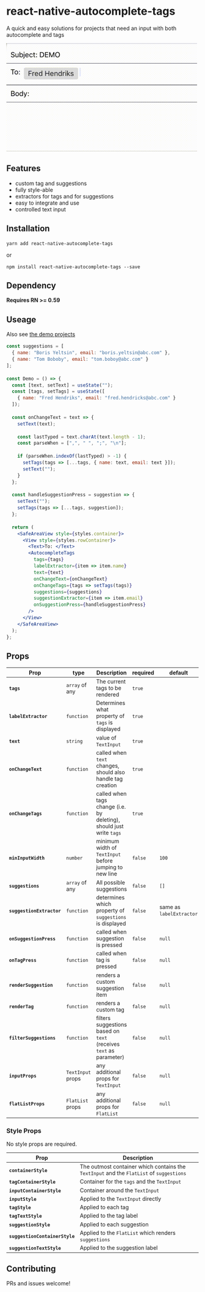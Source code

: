 # react-native-autocomplete-tags

A quick and easy solutions for projects that need an input with both autocomplete and tags

<img src="example.gif" style="max-width: 500px">

## Features

- custom tag and suggestions
- fully style-able
- extractors for tags and for suggestions
- easy to integrate and use
- controlled text input

## Installation

```
yarn add react-native-autocomplete-tags
```

or

```
npm install react-native-autocomplete-tags --save
```

## Dependency

**Requires RN >= 0.59**

## Useage

Also see [the demo projects](demo/demo.js)

```jsx
const suggestions = [
  { name: "Boris Yeltsin", email: "boris.yeltsin@abc.com" },
  { name: "Tom Boboby", email: "tom.boboy@abc.com" }
];

const Demo = () => {
  const [text, setText] = useState("");
  const [tags, setTags] = useState([
    { name: "Fred Hendriks", email: "fred.hendricks@abc.com" }
  ]);

  const onChangeText = text => {
    setText(text);

    const lastTyped = text.charAt(text.length - 1);
    const parseWhen = [",", " ", ";", "\n"];

    if (parseWhen.indexOf(lastTyped) > -1) {
      setTags(tags => [...tags, { name: text, email: text }]);
      setText("");
    }
  };

  const handleSuggestionPress = suggestion => {
    setText("");
    setTags(tags => [...tags, suggestion]);
  };

  return (
    <SafeAreaView style={styles.container}>
      <View style={styles.rowContainer}>
        <Text>To: </Text>
        <AutocompleteTags
          tags={tags}
          labelExtractor={item => item.name}
          text={text}
          onChangeText={onChangeText}
          onChangeTags={tags => setTags(tags)}
          suggestions={suggestions}
          suggestionExtractor={item => item.email}
          onSuggestionPress={handleSuggestionPress}
        />
      </View>
    </SafeAreaView>
  );
};
```

## Props

| Prop                      | type              | Description                                                          | required | default                  |
| ------------------------- | ----------------- | -------------------------------------------------------------------- | -------- | ------------------------ |
| **`tags`**                | `array` of any    | The current tags to be rendered                                      | `true`   |                          |
| **`labelExtractor`**      | `function`        | Determines what property of `tags` is displayed                      | `true`   |                          |
| **`text`**                | `string`          | value of `TextInput`                                                 | `true`   |                          |
| **`onChangeText`**        | `function`        | called when `text` changes, should also handle tag creation          | `true`   |                          |
| **`onChangeTags`**        | `function`        | called when tags change (i.e. by deleting), should just write `tags` | `true`   |                          |
| **`minInputWidth`**       | `number`          | minimum width of `TextInput` before jumping to new line              | `false`  | `100`                    |
| **`suggestions`**         | `array` of any    | All possible suggestions                                             | `false`  | `[]`                     |
| **`suggestionExtractor`** | `function`        | determines which property of `suggestions` is displayed              | `false`  | same as `labelExtractor` |
| **`onSuggestionPress`**   | `function`        | called when suggestion is pressed                                    | `false`  | `null`                   |
| **`onTagPress`**          | `function`        | called when tag is pressed                                           | `false`  | `null`                   |
| **`renderSuggestion`**    | `function`        | renders a custom suggestion item                                     | `false`  | `null`                   |
| **`renderTag`**           | `function`        | renders a custom tag                                                 | `false`  | `null`                   |
| **`filterSuggestions`**   | `function`        | filters suggestions based on `text` (receives `text` as parameter)   | `false`  | `null`                   |
| **`inputProps`**          | `TextInput` props | any additional props for `TextInput`                                 | `false`  | `null`                   |
| **`flatListProps`**       | `FlatList` props  | any additional props for `FlatList`                                  | `false`  | `null`                   |

### Style Props

No style props are required.

| Prop                           | Description                                                                              |
| ------------------------------ | ---------------------------------------------------------------------------------------- |
| **`containerStyle`**           | The outmost container which contains the `TextInput` and the `FlatList` of `suggestions` |
| **`tagContainerStyle`**        | Container for the `tags` and the `TextInput`                                             |
| **`inputContainerStyle`**      | Container around the `TextInput`                                                         |
| **`inputStyle`**               | Applied to the `TextInput` directly                                                      |
| **`tagStyle`**                 | Applied to each tag                                                                      |
| **`tagTextStyle`**             | Applied to the tag label                                                                 |
| **`suggestionStyle`**          | Applied to each suggestion                                                               |
| **`suggestionContainerStyle`** | Applied to the `FlatList` which renders `suggestions`                                    |
| **`suggestionTextStyle`**      | Applied to the suggestion label                                                          |

## Contributing

PRs and issues welcome!
